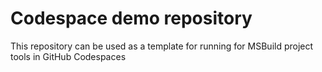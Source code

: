 # Codespace demo repository

This repository can be used as a template for running for MSBuild project tools in GitHub Codespaces

